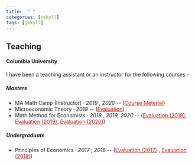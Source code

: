 ```yaml
---
title:  " "
categories: [jekyll]
tags: [jekyll]
---
```

<h2 id="teaching"><strong>Teaching</strong></h2>

<h4 id="columbia-university"><strong>Columbia University</strong></h4>
<p>I have been a teaching assistant or an instructor for the following courses -
<!---
<br />(<a href="" target="_blank">Course evaluations</a>)</p>
-->
<h5 id="masters"><strong>Masters</strong></h5>
<ul>
 <li> MA Math Camp (Instructor)  &middot; <em>2019 , 2020</em> -- (<a href="https://github.com/vinayakiyer/Columbia-MA-Math-Camp-2020" style="color:#cc0e0e;" target="_blank">Course Material</a>) </li>
  <li>Microeconomic Theory &middot; <em>2019</em> -- (<a href="{{ site.baseurl }}/files/micro2019spring.pdf" style="color:#cc0e0e;" target="_blank">Evaluation</a>)</li>
  <li>Math Method for Economists &middot;  <em>2018 , 2019, 2020</em> -- (<a href="{{ site.baseurl }}/files/math2018fall-merged.pdf" style="color:#cc0e0e;" target="_blank">Evaluation (2018)</a>, <a href="{{ site.baseurl }}/files/math2019fall.pdf" style="color:#cc0e0e;" target="_blank">Evaluation (2019)</a>, 
   <a href="{{ site.baseurl }}/files/math2020fall.pdf" style="color:#cc0e0e;" target="_blank">Evaluation (2020)</a>)</li>
</ul>

<h5 id="undergrad"><strong>Undergraduate</strong></h5>
<ul>
  <li>Principles of Economics  &middot; <em>2017 , 2018</em> -- (<a href="{{ site.baseurl }}/files/principles2017.pdf" style="color:#cc0e0e;" target="_blank">Evaluation (2017)</a> , <a href="{{ site.baseurl }}/files/principles2018.pdf" style="color:#cc0e0e;" target="_blank">Evaluation (2018)</a>)</li>
</ul>

